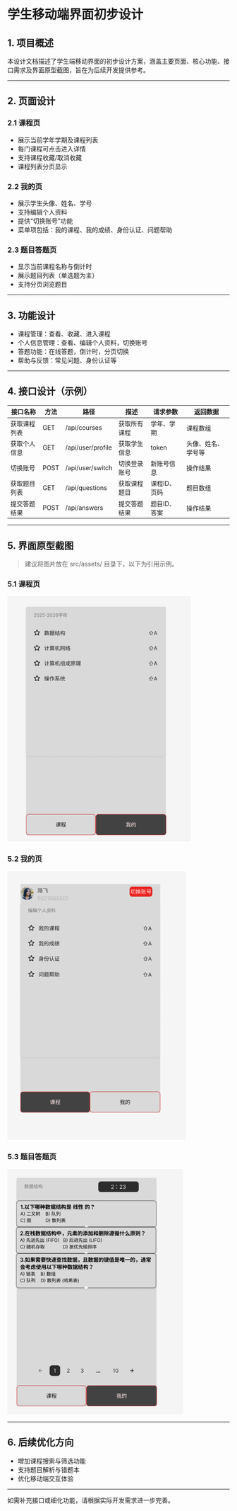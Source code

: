 
# 学生移动端界面初步设计

## 1. 项目概述

本设计文档描述了学生端移动界面的初步设计方案，涵盖主要页面、核心功能、接口需求及界面原型截图，旨在为后续开发提供参考。

---

## 2. 页面设计

### 2.1 课程页

* 展示当前学年学期及课程列表
* 每门课程可点击进入详情
* 支持课程收藏/取消收藏
* 课程列表分页显示

### 2.2 我的页

* 展示学生头像、姓名、学号
* 支持编辑个人资料
* 提供“切换账号”功能
* 菜单项包括：我的课程、我的成绩、身份认证、问题帮助

### 2.3 题目答题页

* 显示当前课程名称与倒计时
* 展示题目列表（单选题为主）
* 支持分页浏览题目

---

## 3. 功能设计

* 课程管理：查看、收藏、进入课程
* 个人信息管理：查看、编辑个人资料，切换账号
* 答题功能：在线答题，倒计时，分页切换
* 帮助与反馈：常见问题、身份认证等

---

## 4. 接口设计（示例）

| 接口名称     | 方法 | 路径              | 描述         | 请求参数     | 返回数据           |
| ------------ | ---- | ----------------- | ------------ | ------------ | ------------------ |
| 获取课程列表 | GET  | /api/courses      | 获取所有课程 | 学年、学期   | 课程数组           |
| 获取个人信息 | GET  | /api/user/profile | 获取学生信息 | token        | 头像、姓名、学号等 |
| 切换账号     | POST | /api/user/switch  | 切换登录账号 | 新账号信息   | 操作结果           |
| 获取题目列表 | GET  | /api/questions    | 获取课程题目 | 课程ID、页码 | 题目数组           |
| 提交答题结果 | POST | /api/answers      | 提交答题结果 | 题目ID、答案 | 操作结果           |

---

## 5. 界面原型截图

> 建议将图片放在 src/assets/ 目录下，以下为引用示例。

### 5.1 课程页

![课程页](src/assets/课程页面.png)

### 5.2 我的页

![个人页面](src/assets/个人页面.png)

### 5.3 题目答题页

![答题页面](src/assets/答题页面.png)

---

## 6. 后续优化方向

* 增加课程搜索与筛选功能
* 支持题目解析与错题本
* 优化移动端交互体验

---

如需补充接口或细化功能，请根据实际开发需求进一步完善。
